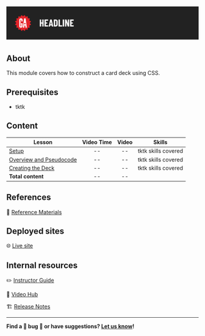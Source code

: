 # ![CSS Card Deck](./assets/tktk-hero.png)

## About

This module covers how to construct a card deck using CSS.

## Prerequisites

- tktk

## Content

| Lesson | Video Time | Video | Skills |
| ------ |:----------:|:-----:| ------ |
| [Setup](./setup/README.md) | -- | -- | tktk skills covered |
| [Overview and Pseudocode](./overview-and-pseudocode/README.md) | -- | -- | tktk skills covered |
| [Creating the Deck](./creating-the-deck/README.md) | -- | -- | tktk skills covered |
| **Total content**                                        | -- | -- |                     |


## References

📖 [Reference Materials](./references/README.md)

## Deployed sites

🌐 [Live site](https://flippin-awesome.surge.sh/)


## Internal resources

✏️ [Instructor Guide](./internal-resources/instructor-guide.md)

🎥 [Video Hub](./internal-resources/video-guide.md)

🏗️ [Release Notes](./internal-resources/release-notes.md)

---

**Find a 👾 bug 👾 or have suggestions? [Let us know](https://git.generalassemb.ly/modular-curriculum-all-courses/universal-resources-internal/blob/main/module-feedback.md)!**
